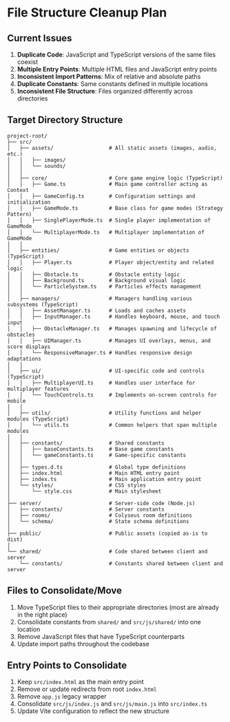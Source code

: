 # File Structure Cleanup Plan

## Current Issues

1. **Duplicate Code**: JavaScript and TypeScript versions of the same files coexist
2. **Multiple Entry Points**: Multiple HTML files and JavaScript entry points
3. **Inconsistent Import Patterns**: Mix of relative and absolute paths
4. **Duplicate Constants**: Same constants defined in multiple locations
5. **Inconsistent File Structure**: Files organized differently across directories

## Target Directory Structure

```
project-root/
├── src/
│   ├── assets/                  # All static assets (images, audio, etc.)
│   │   ├── images/
│   │   └── sounds/
│   │
│   ├── core/                    # Core game engine logic (TypeScript)
│   │   ├── Game.ts              # Main game controller acting as Context
│   │   ├── GameConfig.ts        # Configuration settings and initialization
│   │   ├── GameMode.ts          # Base class for game modes (Strategy Pattern)
│   │   ├── SinglePlayerMode.ts  # Single player implementation of GameMode
│   │   └── MultiplayerMode.ts   # Multiplayer implementation of GameMode
│   │
│   ├── entities/                # Game entities or objects (TypeScript)
│   │   ├── Player.ts            # Player object/entity and related logic
│   │   ├── Obstacle.ts          # Obstacle entity logic
│   │   ├── Background.ts        # Background visual logic
│   │   └── ParticleSystem.ts    # Particles effects management
│   │
│   ├── managers/                # Managers handling various subsystems (TypeScript)
│   │   ├── AssetManager.ts      # Loads and caches assets
│   │   ├── InputManager.ts      # Handles keyboard, mouse, and touch input
│   │   ├── ObstacleManager.ts   # Manages spawning and lifecycle of obstacles
│   │   ├── UIManager.ts         # Manages UI overlays, menus, and score displays
│   │   └── ResponsiveManager.ts # Handles responsive design adaptations
│   │
│   ├── ui/                      # UI-specific code and controls (TypeScript)
│   │   ├── MultiplayerUI.ts     # Handles user interface for multiplayer features
│   │   └── TouchControls.ts     # Implements on-screen controls for mobile
│   │
│   ├── utils/                   # Utility functions and helper modules (TypeScript)
│   │   └── utils.ts             # Common helpers that span multiple modules
│   │
│   ├── constants/               # Shared constants
│   │   ├── baseConstants.ts     # Base game constants
│   │   └── gameConstants.ts     # Game-specific constants
│   │
│   ├── types.d.ts               # Global type definitions
│   ├── index.html               # Main HTML entry point
│   ├── index.ts                 # Main application entry point
│   └── styles/                  # CSS styles
│       └── style.css            # Main stylesheet
│
├── server/                      # Server-side code (Node.js)
│   ├── constants/               # Server constants
│   ├── rooms/                   # Colyseus room definitions
│   └── schema/                  # State schema definitions
│
├── public/                      # Public assets (copied as-is to dist)
│
└── shared/                      # Code shared between client and server
    └── constants/               # Constants shared between client and server
```

## Files to Consolidate/Move

1. Move TypeScript files to their appropriate directories (most are already in the right place)
2. Consolidate constants from `shared/` and `src/js/shared/` into one location
3. Remove JavaScript files that have TypeScript counterparts
4. Update import paths throughout the codebase

## Entry Points to Consolidate

1. Keep `src/index.html` as the main entry point
2. Remove or update redirects from root `index.html`
3. Remove `app.js` legacy wrapper
4. Consolidate `src/js/index.js` and `src/js/main.js` into `src/index.ts`
5. Update Vite configuration to reflect the new structure
